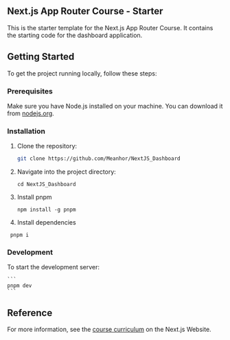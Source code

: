## Next.js App Router Course - Starter

This is the starter template for the Next.js App Router Course. It contains the starting code for the dashboard application.

## Getting Started

To get the project running locally, follow these steps:

### Prerequisites

Make sure you have Node.js installed on your machine. You can download it from [nodejs.org](https://nodejs.org/).

### Installation

1. Clone the repository:

   ```bash
   git clone https://github.com/Meanhor/NextJS_Dashboard
   ```

2. Navigate into the project directory:

   ```
   cd NextJS_Dashboard
   ```
3. Install pnpm
   ```
   npm install -g pnpm
   ```
4. Install dependencies
  ```
   pnpm i
   ```


### Development

To start the development server:

    ```
    pnpm dev
    ```

## Reference

For more information, see the [course curriculum](https://nextjs.org/learn) on the Next.js Website.
